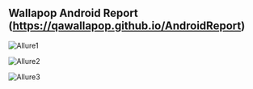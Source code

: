 ## Wallapop Android Report (https://qawallapop.github.io/AndroidReport)

![Allure1](https://user-images.githubusercontent.com/17761949/60404130-f727ca80-9ba5-11e9-9222-2d04cee1a195.jpg)

![Allure2](https://user-images.githubusercontent.com/17761949/60404131-f8f18e00-9ba5-11e9-93a1-cf5dc911309a.jpg)

![Allure3](https://user-images.githubusercontent.com/17761949/60404132-fabb5180-9ba5-11e9-96f1-2194a3ff58cb.jpg)
